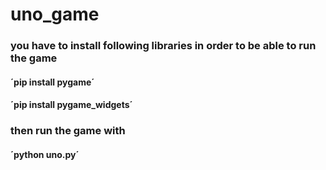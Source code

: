 # uno_game

### you have to install following libraries in order to be able to run the game

#### ´pip install pygame´
#### ´pip install pygame_widgets´

### then run the game with

#### ´python uno.py´
